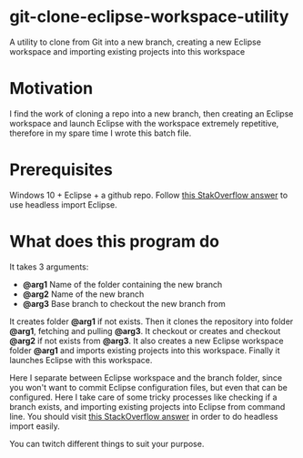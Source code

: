 # git-clone-eclipse-workspace-utility
A utility to clone from Git into a new branch, creating a new Eclipse workspace and importing existing projects into this workspace

# Motivation
I find the work of cloning a repo into a new branch, then creating an Eclipse workspace and launch Eclipse with the workspace extremely repetitive, therefore in my spare time I wrote this batch file.

# Prerequisites
Windows 10 + Eclipse + a github repo.
Follow [this StakOverflow answer](https://stackoverflow.com/questions/44446216/eclipse-jdt-import-project-from-command-line) to use headless import Eclipse.

# What does this program do 
It takes 3 arguments:
- **@arg1** Name of the folder containing the new branch
- **@arg2** Name of the new branch
- **@arg3** Base branch to checkout the new branch from

It creates folder **@arg1** if not exists. Then it clones the repository into folder **@arg1**, fetching and pulling **@arg3**. It checkout or creates and checkout **@arg2** if not exists from **@arg3**. It also creates a new Eclipse workspace folder **@arg1** and imports existing projects into this workspace. Finally it launches Eclipse with this workspace. 

Here I separate between Eclipse workspace and the branch folder, since you won't want to commit Eclipse configuration files, but even that can be configured. Here I take care of some tricky processes like checking if a branch exists, and importing existing projects into Eclipse from command line. You should visit [this StackOverflow answer](https://stackoverflow.com/questions/44446216/eclipse-jdt-import-project-from-command-line) in order to do headless import easily. 

You can twitch different things to suit your purpose.
